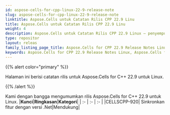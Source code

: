 ```yaml
---
id: aspose-cells-for-cpp-linux-22-9-release-note
slug: aspose-cells-for-cpp-linux-22-9-release-note
linktitle: Aspose.Cells untuk Catatan Rilis CPP 22.9 Linu
title: Aspose.Cells untuk Catatan Rilis CPP 22.9 Linu
weight: 4
description: Aspose.Cells untuk Catatan Rilis CPP 22.9 Linux – penyempurnaan terbaru, fitur baru, dan perbaikan
type: repositor
layout: releas
family_listing_page_title: Aspose.Cells for CPP 22.9 Release Notes Linu
keywords: Aspose.Cells for CPP 22.9 Release Notes Linux, Aspose.Cells for CPP 22.9 Linux updates and fixe
---
```

{{% alert color="primary" %}}

Halaman ini berisi catatan rilis untuk Aspose.Cells for C++ 22.9 untuk Linux.

{{% /alert %}}

Kami dengan bangga mengumumkan rilis Aspose.Cells for C++ 22.9 untuk Linux.
|**Kunci**|**Ringkasan**|**Kategori**|
| :- | :- | :- |
|CELLSCPP-920| Sinkronkan fitur dengan versi .Net|Mendukung|
